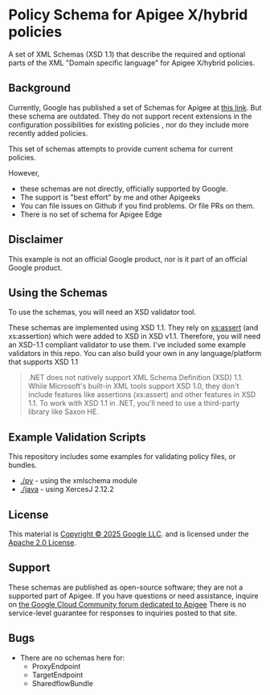 # Policy Schema for Apigee X/hybrid policies

A set of XML Schemas (XSD 1.1) that describe the required and optional parts of
the XML "Domain specific language" for Apigee X/hybrid policies.

## Background

Currently, Google has published a set of Schemas for Apigee at [this
link](https://github.com/apigee/api-platform-samples/tree/master/schemas).  But
these schema are outdated. They do not
support recent extensions in the configuration possibilities for existing
policies , nor do they include more recently added policies.

This set of schemas attempts to provide current schema for current policies.

However,

- these schemas are not directly, officially supported by Google.
- The support is "best effort" by me and other Apigeeks
- You can file issues on Github if you find problems. Or file PRs on them.
- There is no set of schema for Apigee Edge

## Disclaimer

This example is not an official Google product, nor is it part of an
official Google product.

## Using the Schemas

To use the schemas, you will need an XSD validator tool.

These schemas are implemented using XSD 1.1. They rely on
[xs:assert](https://www.w3.org/TR/xmlschema11-1/#cAssertions) (and xs:assertion)
which were added to XSD in XSD v1.1. Therefore, you will need an XSD-1.1
compliant validator to use them.  I've included some example validators in this
repo. You can also build your own in any language/platform that supports XSD 1.1

> .NET does not natively support XML Schema Definition (XSD) 1.1. While
> Microsoft's built-in XML tools support XSD 1.0, they don't include features
> like assertions (xs:assert) and other features in XSD 1.1. To work with XSD
> 1.1 in .NET, you'll need to use a third-party library like Saxon HE.


## Example Validation Scripts

This repository includes some examples for validating policy files, or bundles.

- [./py](python) - using the xmlschema module
- [./java](java) - using XercesJ 2.12.2


## License

This material is [Copyright © 2025 Google LLC](./NOTICE).
and is licensed under the [Apache 2.0 License](LICENSE).


## Support

These schemas are published as open-source software; they are not a supported
part of Apigee.  If you have questions or need assistance, inquire on [the
Google Cloud Community forum dedicated to
Apigee](https://goo.gle/apigee-community) There is no service-level guarantee
for responses to inquiries posted to that site.


## Bugs

* There are no schemas here for:
  - ProxyEndpoint
  - TargetEndpoint
  - SharedflowBundle
